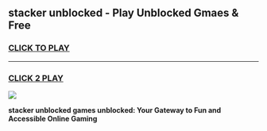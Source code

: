 
## stacker unblocked - Play Unblocked Gmaes & Free
<h3>
<a href="https://news.freeplayer.one?title=stacker_unblocked&ref=23F">CLICK TO PLAY</a></h3>
<hr>

<h3>
<a href="https://news.freeplayer.one?title=stacker_unblocked&ref=23F">CLICK 2 PLAY</a>
  
</h3>

<a href="https://news.freeplayer.one?title=stacker_unblocked&ref=23F/"><img src="https://clearcache.store/games.png"></a>


**stacker unblocked games unblocked: Your Gateway to Fun and Accessible Online Gaming**
